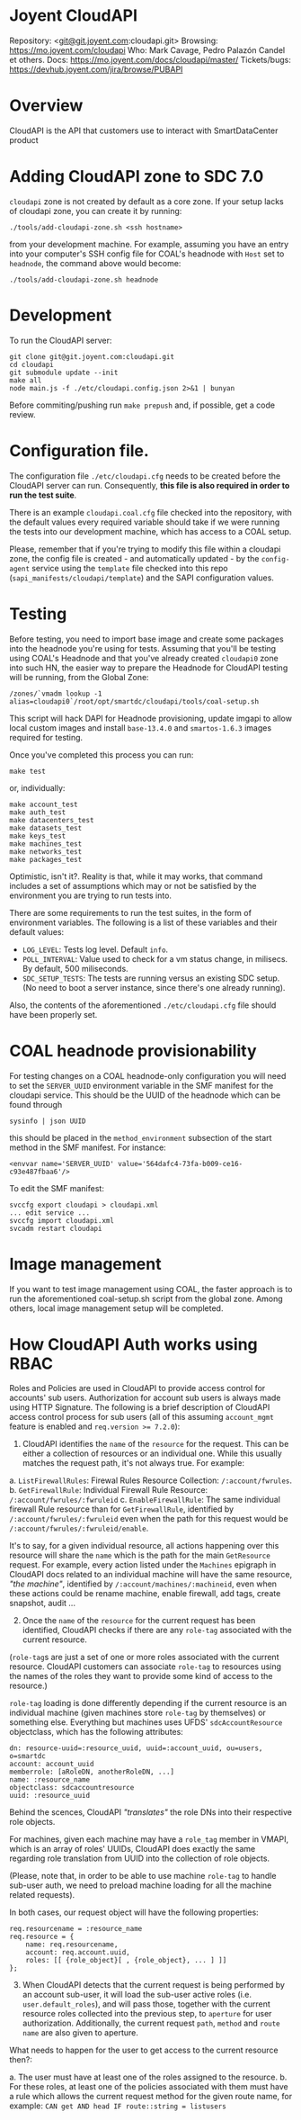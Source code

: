 # Joyent CloudAPI

Repository: <git@git.joyent.com:cloudapi.git>
Browsing: <https://mo.joyent.com/cloudapi>
Who: Mark Cavage, Pedro Palazón Candel et others.
Docs: <https://mo.joyent.com/docs/cloudapi/master/>
Tickets/bugs: <https://devhub.joyent.com/jira/browse/PUBAPI>


# Overview

CloudAPI is the API that customers use to interact with SmartDataCenter product

# Adding CloudAPI zone to SDC 7.0

`cloudapi` zone is not created by default as a core zone. If your setup lacks
of cloudapi zone, you can create it by running:

    ./tools/add-cloudapi-zone.sh <ssh hostname>

from your development machine. For example, assuming you have an entry into
your computer's SSH config file for COAL's headnode with `Host` set to
`headnode`, the command above would become:

    ./tools/add-cloudapi-zone.sh headnode

# Development

To run the CloudAPI server:

    git clone git@git.joyent.com:cloudapi.git
    cd cloudapi
    git submodule update --init
    make all
    node main.js -f ./etc/cloudapi.config.json 2>&1 | bunyan

Before commiting/pushing run `make prepush` and, if possible, get a code
review.

# Configuration file.

The configuration file `./etc/cloudapi.cfg` needs to be created before
the CloudAPI server can run. Consequently, **this file is also required in
order to run the test suite**.

There is an example `cloudapi.coal.cfg` file checked into the repository, with
the default values every required variable should take if we were running the
tests into our development machine, which has access to a COAL setup.

Please, remember that if you're trying to modify this file within a cloudapi
zone, the config file is created - and automatically updated - by the
`config-agent` service using the `template` file checked into this repo
(`sapi_manifests/cloudapi/template`) and the SAPI configuration values.


# Testing

Before testing, you need to import base image and create some packages into the
headnode you're using for tests. Assuming that you'll be testing using COAL's
Headnode and that you've already created `cloudapi0` zone into such HN, the
easier way to prepare the Headnode for CloudAPI testing will be running, from
the Global Zone:

    /zones/`vmadm lookup -1 alias=cloudapi0`/root/opt/smartdc/cloudapi/tools/coal-setup.sh

This script will hack DAPI for Headnode provisioning, update imgapi to allow
local custom images and install `base-13.4.0` and `smartos-1.6.3` images
required for testing.

Once you've completed this process you can run:

    make test

or, individually:

    make account_test
    make auth_test
    make datacenters_test
    make datasets_test
    make keys_test
    make machines_test
    make networks_test
    make packages_test

Optimistic, isn't it?. Reality is that, while it may works, that command
includes a set of assumptions which may or not be satisfied by the environment
you are trying to run tests into.

There are some requirements to run the test suites, in the form of environment
variables. The following is a list of these variables and their default values:

- `LOG_LEVEL`: Tests log level. Default `info`.
- `POLL_INTERVAL`: Value used to check for a vm status change, in milisecs.
  By default, 500 miliseconds.
- `SDC_SETUP_TESTS`: The tests are running versus an existing SDC setup. (No
need to boot a server instance, since there's one already running).

Also, the contents of the aforementioned `./etc/cloudapi.cfg` file
should have been properly set.

# COAL headnode provisionability

For testing changes on a COAL headnode-only configuration you will need to
set the `SERVER_UUID` environment variable in the SMF manifest for the cloudapi
service. This should be the UUID of the headnode which can be found through

    sysinfo | json UUID

this should be placed in the `method_environment` subsection of the start
method in the SMF manifest. For instance:

    <envvar name='SERVER_UUID' value='564dafc4-73fa-b009-ce16-c93e487fbaa6'/>

To edit the SMF manifest:

    svccfg export cloudapi > cloudapi.xml
    ... edit service ...
    svccfg import cloudapi.xml
    svcadm restart cloudapi

# Image management

If you want to test image management using COAL, the faster approach is to run
the aforementioned coal-setup.sh script from the global zone. Among others, local
image management setup will be completed.


# How CloudAPI Auth works using RBAC

Roles and Policies are used in CloudAPI to provide access control for accounts'
sub users. Authorization for account sub users is always made using HTTP
Signature. The following is a brief description of CloudAPI access control
process for sub users (all of this assuming `account_mgmt` feature is enabled
and `req.version >= 7.2.0`):

1. CloudAPI identifies the `name` of the `resource` for the request. This can
be either a collection of resources or an individual one. While this usually
matches the request path, it's not always true. For example:

  a. `ListFirewallRules`: Firewal Rules Resource Collection: `/:account/fwrules`.
  b. `GetFirewallRule`: Individual Firewall Rule Resource: `/:account/fwrules/:fwruleid`
  c. `EnableFirewallRule`: The same individual firewall Rule resource than for
  `GetFirewallRule`, identified by `/:account/fwrules/:fwruleid` even when the
  path for this request would be `/:account/fwrules/:fwruleid/enable`.

It's to say, for a given individual resource, all actions happening over this
resource will share the `name` which is the path for the main `GetResource`
request. For example, every action listed under the `Machines` epigraph in
CloudAPI docs related to an individual machine will have the same resource,
*"the machine"*, identified by `/:account/machines/:machineid`, even when these
actions could be rename machine, enable firewall, add tags, create snapshot,
audit ...

2. Once the `name` of the `resource` for the current request has been identified,
CloudAPI checks if there are any `role-tag` associated with the current resource.

(`role-tag`s are just a set of one or more roles associated with the current
resource. CloudAPI customers can associate `role-tag` to resources using the
names of the roles they want to provide some kind of access to the resource.)

`role-tag` loading is done differently depending if the current resource is an
individual machine (given machines store `role-tag` by themselves) or something
else. Everything but machines uses UFDS' `sdcAccountResource` objectclass,
which has the following attributes:

    dn: resource-uuid=:resource_uuid, uuid=:account_uuid, ou=users, o=smartdc
    account: account_uuid
    memberrole: [aRoleDN, anotherRoleDN, ...]
    name: :resource_name
    objectclass: sdcaccountresource
    uuid: :resource_uuid

Behind the scences, CloudAPI *"translates"* the role DNs into their respective
role objects.

For machines, given each machine may have a `role_tag` member in VMAPI, which
is an array of roles' UUIDs, CloudAPI does exactly the same regarding role
translation from UUID into the collection of role objects.

(Please, note that, in order to be able to use machine `role-tag` to handle
sub-user auth, we need to preload machine loading for all the machine related
requests).

In both cases, our request object will have the following properties:

    req.resourcename = :resource_name
    req.resource = {
        name: req.resourcename,
        account: req.account.uuid,
        roles: [[ {role_object}[ , {role_object}, ... ] ]]
    };

3. When CloudAPI detects that the current request is being performed by an account
sub-user, it will load the sub-user active roles (i.e. `user.default_roles`), and
will pass those, together with the current resource roles collected into the
previous step,  to `aperture` for user authorization. Additionally, the current
request `path`, `method` and `route name` are also given to aperture.

What needs to happen for the user to get access to the current resource then?:

a. The user must have at least one of the roles assigned to the resource.
b. For these roles, at least one of the policies associated with them must have
a rule which allows the current request method for the given route name, for
example: `CAN get AND head IF route::string = listusers`
